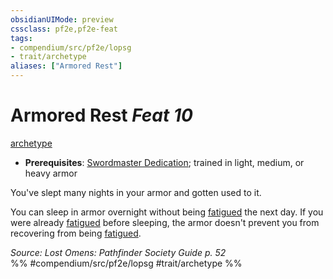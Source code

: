 ```yaml
---
obsidianUIMode: preview
cssclass: pf2e,pf2e-feat
tags:
- compendium/src/pf2e/lopsg
- trait/archetype
aliases: ["Armored Rest"]
---
```

# Armored Rest  *Feat 10*  
[archetype](../../Rules/traits/archetype.md)  

- **Prerequisites**: [Swordmaster Dedication](swordmaster-dedication-locg.md); trained in light, medium, or heavy armor

You've slept many nights in your armor and gotten used to it.

You can sleep in armor overnight without being [fatigued](../../Rules/conditions.md#Fatigued) the next day. If you were already [fatigued](../../Rules/conditions.md#Fatigued) before sleeping, the armor doesn't prevent you from recovering from being [fatigued](../../Rules/conditions.md#Fatigued).

*Source: Lost Omens: Pathfinder Society Guide p. 52*  
%% #compendium/src/pf2e/lopsg #trait/archetype %%